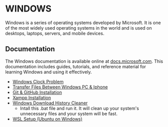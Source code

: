 # WINDOWS

Windows is a series of operating systems developed by Microsoft. It is one of the most widely used operating systems in the world and is used on desktops, laptops, servers, and mobile devices.

## Documentation

The Windows documentation is available online at [docs.microsoft.com](https://learn.microsoft.com/en-us/windows/). This documentation includes guides, tutorials, and reference material for learning Windows and using it effectively.

- [Windows Clock Problem](./windows.clock.problem.md)
- [Transfer Files Between Windows PC & Iphone](./transfer.files.btw.windows.iphone.md)
- [Git & GitHub Installation](./git.github.installation.md)
- [Xampp Installation](./xampp.installation.md)
- [Windows Download History Cleaner](./down.hist.cleaner.bat)
  - Intall this .bat file and run it. It will clean up your system's unnecessary files and your system will be fast.
- [WSL Setup (Ubuntu on Windows)](./wsl-setup.md)
